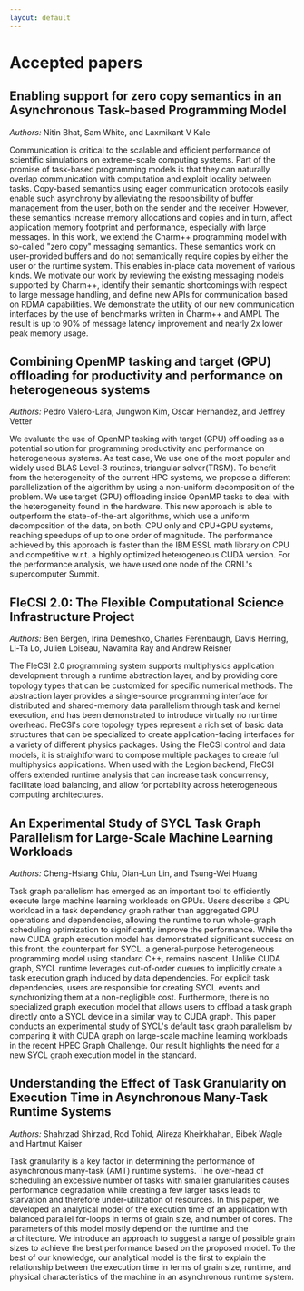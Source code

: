 ```yaml
---
layout: default
---
```


# Accepted papers


## Enabling support for zero copy semantics in an Asynchronous Task-based Programming Model

*Authors:* Nitin Bhat, Sam White, and Laxmikant V Kale

Communication is critical to the scalable and efficient performance of scientific simulations on extreme-scale computing systems. Part of the promise of task-based programming models is that they can naturally overlap communication with computation and exploit locality between tasks. Copy-based semantics using eager communication protocols easily enable such asynchrony by alleviating the responsibility of buffer management from the user, both on the sender and the receiver. However, these semantics increase memory allocations and copies and in turn, affect application memory footprint and performance, especially with large messages.
In this work, we extend the Charm++ programming model with so-called "zero copy" messaging semantics. These semantics work on user-provided buffers and do not semantically require copies by either the user or the runtime system. This enables in-place data movement of various kinds. We motivate our work by reviewing the existing messaging models supported by Charm++, identify their semantic shortcomings with respect to large message handling, and define new APIs for communication based on RDMA capabilities. We demonstrate the utility of our new communication interfaces by the use of benchmarks written in Charm++ and AMPI. The result is up to 90% of message latency improvement and nearly 2x lower peak memory usage.

## Combining OpenMP tasking and target (GPU) offloading for productivity and performance on heterogeneous systems

*Authors:* Pedro Valero-Lara, Jungwon Kim, Oscar Hernandez, and Jeffrey Vetter

We evaluate the use of OpenMP tasking with target (GPU) offloading as a potential solution for programming productivity and performance on heterogeneous systems. As test case, We use one of the most popular and widely used BLAS Level-3 routines, triangular solver(TRSM). To benefit from the heterogeneity of the current HPC systems, we propose a different parallelization of the algorithm by using a non-uniform decomposition of the problem. We use target (GPU) offloading inside OpenMP tasks to deal with the heterogeneity found in the hardware. This new approach is able to outperform the state-of-the-art algorithms, which use a uniform decomposition of the data, on both: CPU only and CPU+GPU systems, reaching speedups of up to one order of magnitude. The performance achieved by this approach is faster than the IBM ESSL math library on CPU and competitive w.r.t. a highly optimized heterogeneous CUDA version. For the performance analysis, we have used one node of the ORNL's supercomputer Summit.

## FleCSI 2.0: The Flexible Computational Science Infrastructure Project

*Authors:* Ben Bergen, Irina Demeshko, Charles Ferenbaugh, Davis Herring, Li-Ta Lo, Julien Loiseau, Navamita Ray and Andrew Reisner

The FleCSI 2.0 programming system supports multiphysics application development through a runtime abstraction layer, and by providing core topology types that can be customized for speciﬁc numerical methods. The abstraction layer provides a single-source programming interface for distributed and shared-memory data parallelism through task and kernel execution, and has been demonstrated to introduce virtually no runtime overhead. FleCSI's core topology types represent a rich set of basic data structures that can be specialized to create application-facing interfaces for a variety of diﬀerent physics packages. Using the FleCSI control and data models, it is straightforward to compose multiple packages to create full multiphysics applications. When used with the Legion backend, FleCSI oﬀers extended runtime analysis that can increase task concurrency, facilitate load balancing, and allow for portability across heterogeneous computing architectures.

## An Experimental Study of SYCL Task Graph Parallelism for Large-Scale Machine Learning Workloads

*Authors:* Cheng-Hsiang Chiu, Dian-Lun Lin, and Tsung-Wei Huang

Task graph parallelism has emerged as an important tool to efficiently execute large machine learning workloads on GPUs. Users describe a GPU workload in a task dependency graph rather than aggregated GPU operations and dependencies, allowing the runtime to run whole-graph scheduling optimization to significantly improve the performance. While the new CUDA graph execution model has demonstrated significant success on this front, the counterpart for SYCL, a general-purpose heterogeneous programming model using standard C++, remains nascent. Unlike CUDA graph, SYCL runtime leverages out-of-order queues to implicitly create a task execution graph induced by data dependencies. For explicit task dependencies, users are responsible for creating SYCL events and synchronizing them at a non-negligible cost. Furthermore, there is no specialized graph execution model that allows users to offload a task graph directly onto a SYCL device in a similar way to CUDA graph. This paper conducts an experimental study of SYCL's default task graph parallelism by comparing it with CUDA graph on large-scale machine learning workloads in the recent HPEC Graph Challenge. Our result highlights the need for a new SYCL graph
execution model in the standard.

## Understanding the Effect of Task Granularity on Execution Time in Asynchronous Many-Task Runtime Systems

*Authors:* Shahrzad Shirzad, Rod Tohid, Alireza Kheirkhahan, Bibek Wagle and Hartmut Kaiser

Task granularity is a key factor in determining the performance of asynchronous many-task (AMT) runtime systems. The over-head of scheduling an excessive number of tasks with smaller granularities causes performance degradation while creating a few larger tasks leads to starvation and therefore under-utilization of resources. In this paper, we developed an analytical model of the execution time of an application with balanced parallel for-loops in terms of grain size, and number of cores. The parameters of this model mostly depend on the runtime and the architecture. We introduce an approach to suggest a range of possible grain sizes to achieve the best performance based on the proposed model. To the best of our knowledge, our analytical model is the first to explain the relationship between the execution time in terms of grain size, runtime, and physical characteristics of the machine in an asynchronous runtime system.
